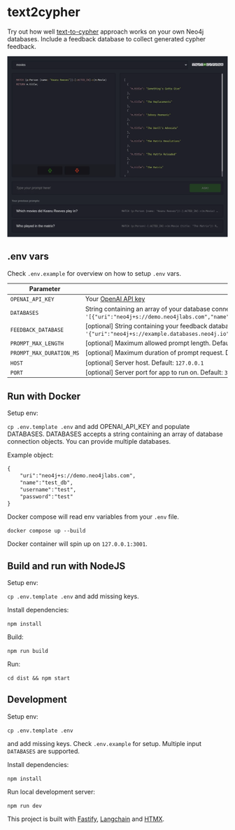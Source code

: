 # text2cypher

Try out how well [text-to-cypher](https://python.langchain.com/docs/use_cases/graph/graph_cypher_qa) approach works on your own Neo4j databases. Include a feedback database to collect generated cypher feedback.

![text2cypher prompt example](_assets/preview.webp)

## .env vars

Check `.env.example` for overview on how to setup `.env` vars.

| Parameter                | Description                                                                                                                                                                                                |
| ------------------------ | -----------------------------------------------------------------------------------------------------------------------------------------------------------------------------------------------------------|
| `OPENAI_API_KEY`         | Your [OpenAI API key](https://platform.openai.com/api-keys)                                                                                                                                                |
| `DATABASES`              | String containing an array of your database connection objects. Example:<br /> `'[{"uri":"neo4j+s://demo.neo4jlabs.com","name":"test_db","username":"test","password":"test"}]'`                           |
| `FEEDBACK_DATABASE`      | [optional] String containing your feedback database connection object. Example:<br /> `'{"uri":"neo4j+s://example.databases.neo4j.io","name":"feedback_db","username":"feedback","password":"feedback"}'`  |
| `PROMPT_MAX_LENGTH`      | [optional] Maximum allowed prompt length. Default: `300`                                                                                                                                                   |
| `PROMPT_MAX_DURATION_MS` | [optional] Maximum duration of prompt request. Default: `10000`                                                                                                                                            |
| `HOST`                   | [optional] Server host. Default: `127.0.0.1`                                                                                                                                                               |
| `PORT`                   | [optional] Server port for app to run on. Default: `3001`                                                                                                                                                  |


## Run with Docker

Setup env:

`cp .env.template .env` and add OPENAI_API_KEY and populate DATABASES. DATABASES accepts a string containing an array of database connection objects. You can provide multiple databases.

Example object:

```
{
    "uri":"neo4j+s://demo.neo4jlabs.com",
    "name":"test_db",
    "username":"test",
    "password":"test"
}
```

Docker compose will read env variables from your `.env` file.

`docker compose up --build`

Docker container will spin up on `127.0.0.1:3001`.

## Build and run with NodeJS

Setup env:

`cp .env.template .env` and add missing keys.

Install dependencies:

`npm install`

Build:

`npm run build`

Run:

`cd dist && npm start`

## Development

Setup env:

`cp .env.template .env`

and add missing keys. Check `.env.example` for setup. Multiple input `DATABASES` are supported.

Install dependencies:

`npm install`

Run local development server:

`npm run dev`

This project is built with [Fastify](https://www.fastify.io/docs/latest/), [Langchain](https://js.langchain.com/docs/get_started/introduction) and [HTMX](https://htmx.org/).
